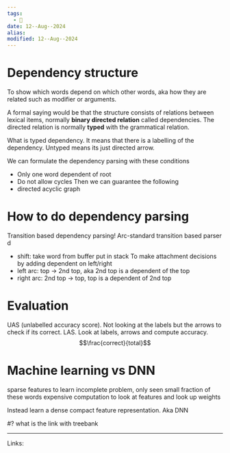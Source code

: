 ```yaml
---
tags:
  - 🌱
date: 12--Aug--2024
alias: 
modified: 12--Aug--2024
---
```

# Dependency structure
To show which words depend on which other words, aka how they are related such as modifier or arguments.

A formal saying would be that the structure consists of relations between lexical items, normally **binary directed relation** called dependencies. The directed relation is normally **typed** with the grammatical relation.

What is typed dependency. It means that there is a labelling of the dependency. Untyped means its just directed arrow.

We can formulate the dependency parsing with these conditions
- Only one word dependent of root
- Do not allow cycles
Then we can guarantee the following
- directed acyclic graph

# How to do dependency parsing
Transition based dependency parsing!
Arc-standard transition based parser d
- shift: take word from buffer put in stack
To make attachment decisions by adding dependent on left/right
- left arc: top → 2nd top, aka 2nd top is a dependent of the top
- right arc: 2nd top → top, top is a dependent of 2nd top

# Evaluation

UAS (unlabelled accuracy score). Not looking at the labels but the arrows to check if its correct.
LAS. Look at labels, arrows and compute accuracy.
$$\frac{correct}{total}$$
# Machine learning vs DNN
sparse features to learn
incomplete problem, only seen small fraction of these words
expensive computation to look at features and look up weights

Instead learn a dense compact feature representation. Aka DNN

#? what is the link with treebank

---
Links:
